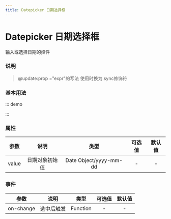 ```yaml
---
title: Datepicker 日期选择框
---
```

# Datepicker 日期选择框
输入或选择日期的控件
### 说明
> @update:prop ="expr"的写法 使用时换为.sync修饰符 
### 基本用法
::: demo

<template>
    <v-date @on-change="getData" @update:value="selectDate = $event" :value="selectDate"></v-date>
</template>

<script>
import vDate from '../../src/datepicker/datepicker'
export default {
    data(){
        return {selectDate:new Date()}
    },
    methods:{
       getData(){alert('geting data')} 
    },
    components: {
        vDate
    },
}
</script>
:::

### 属性
| 参数 | 说明 | 类型 | 可选值 | 默认值 |
| :---: | :----: | :----: | :----: | :----: |
| value  | 日期对象初始值 | Date Object/yyyy-mm-dd |- | - |
### 事件
| 参数 | 说明 | 类型 | 可选值 | 默认值 |
| :---: | :----: | :----: | :----: | :----: |
| on-change  | 选中后触发 | Function |-| - |

